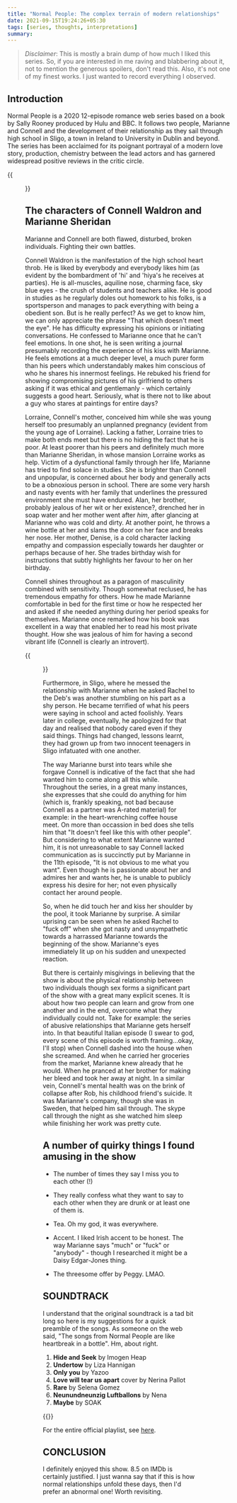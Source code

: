 ```yaml
---
title: "Normal People: The complex terrain of modern relationships"
date: 2021-09-15T19:24:26+05:30
tags: [series, thoughts, interpretations]
summary: 
---
```


> _Disclaimer_: This is mostly a brain dump of how much I liked this series. So, if you are interested in me raving and blabbering about  it, not to mention the generous spoilers, don't read this. Also, it's not one of my finest works. I just wanted to record everything I observed.


## Introduction  

Normal People is a 2020 12-episode romance web series based on a book by Sally Rooney produced by Hulu and BBC. It follows two people, Marianne and Connell and the development of their relationship as they sail through high school in Sligo, a town in Ireland to University in Dublin and beyond. The series has been acclaimed for its poignant portrayal of a modern love story, production, chemistry between the lead actors and has garnered widespread positive reviews in the critic circle.  


{{<figure src="/npeople/0.jpeg" width="350px" caption="Marianne with Connell">}}


## The characters of Connell Waldron and Marianne Sheridan  

Marianne and Connell are both flawed, disturbed, broken individuals. Fighting their own battles.

Connell Waldron is the manifestation of the high school heart throb. He is liked by everybody and everybody likes him (as evident by the bombardment of 'hi' and 'hiya's he receives at parties). He is all-muscles, aquiline nose, charming face, sky blue eyes - the crush of students and teachers alike. He is good in studies as he regularly doles out homework to his folks, is a sportsperson and manages to pack everything with being a obedient son. But is he really perfect? As we get to know him, we can only appreciate the phrase "That which doesn't meet the eye". He has difficulty expressing his opinions or initiating conversations. He confessed to Marianne once that he can't feel emotions. In one shot, he is seen writing a journal presumably recording the experience of his kiss with Marianne. He feels emotions at a much deeper level, a much purer form than his peers which understandably makes him conscious of who he shares his innermost feelings. He rebuked his friend for showing compromising pictures of his girlfriend to others asking if it was ethical and gentlemanly - which certainly suggests a good heart. Seriously, what is there not to like about a guy who stares at paintings for entire days?   

Lorraine, Connell's mother, conceived him while she was young herself too presumably an unplanned pregnancy (evident from the young age of Lorraine). Lacking a father, Lorraine tries to make both ends meet but there is no hiding the fact that he is poor. At least poorer than his peers and definitely much more than Marianne Sheridan, in whose mansion Lorraine works as help. Victim of a dysfunctional family through her life, Marianne has tried to find solace in studies. She is brighter than Connell and unpopular, is concerned about her body and generally acts to be a obnoxious person in school. There are some very harsh and nasty events with her family that underlines the pressured environment she must have endured. Alan, her brother, probably jealous of her wit or her existence?, drenched her in soap water and her mother went after _him_, after glancing at Marianne who was cold and dirty. At another point, he throws a wine bottle at her and slams the door on her face and breaks her nose. Her mother, Denise, is a cold character lacking empathy and compassion especially towards her daughter or perhaps because of her. She trades birthday wish for instructions that subtly highlights her favour to her on her birthday.

Connell shines throughout as a paragon of masculinity combined with sensitivity. Though somewhat reclused, he has tremendous empathy for others. How he made Marianne comfortable in bed for the first time or how he respected her and asked if she needed anything during her period speaks for themselves. Marianne once remarked how his book was excellent in a way that enabled her to read his most private thought. How she was jealous of him for having a second vibrant life (Connell is clearly an introvert). 


{{<figure src="/npeople/1.jpg" caption="The magical Italy episode">}} 

Furthermore, in Sligo, where he messed the relationship with Marianne when he asked Rachel to the Deb's was another stumbling on his part as a shy person. He became terrified of what his peers were saying in school and acted foolishly. Years later in college, eventually, he apologized for that day and realised that nobody cared even if they said things. Things had changed, lessons learnt, they had grown up from two innocent teenagers in Sligo infatuated with one another. 

The way Marianne burst into tears while she forgave Connell is indicative of the fact that she had wanted him to come along all this while. Throughout the series, in a great many instances, she expresses that she could do anything for him (which is, frankly speaking, not bad because Connell as a partner was A-rated material) for example: in the heart-wrenching coffee house meet. On more than occassion in bed does she tells him that "It doesn't feel like this with other people". But considering to what extent Marianne wanted him, it is not unreasonable to say Connell lacked communication as is succinctly put by Marianne in the 11th episode, "It is not obvious to me what you want". Even though he is passionate about her and admires her and wants her, he is unable to publicly express his desire for her; not even physically contact her around people.

So, when he did touch her and kiss her shoulder by the pool, it took Marianne by surprise. A similar uprising can be seen when he asked Rachel to "fuck off" when she got nasty and unsympathetic towards a harrassed Marianne towards the beginning of the show. Marianne's eyes immediately lit up on his sudden and unexpected reaction.

But there is certainly misgivings in believing that the show is about the physical relationship between two individuals though sex forms a significant part of the show with a great many explicit scenes. It is about how two people can learn and grow from one another and in the end, overcome what they individually could not. Take for example: the series of abusive relationships that Marianne gets herself into. In that beautiful Italian episode (I swear to god, every scene of this episode is worth framing...okay, I'll stop) when Connell dashed into the house when she screamed. And when he carried her groceries from the market, Marianne knew already that he would. When he pranced at her brother for making her bleed and took her away at night. In a similar vein, Connell's mental health was on the brink of collapse after Rob, his childhood friend's suicide. It was Marianne's company, though she was in Sweden, that helped him sail through.  The skype call through the night as she watched him sleep while finishing her work was pretty cute.

## A number of quirky things I found amusing in the show

* The number of times they say I miss you to each other (!)

* They really confess what they want to say to each other when they are drunk or at least one of them is.

* Tea. Oh my god, it was everywhere.

* Accent. I liked Irish accent to be honest. The way Marianne says "much" or "fuck" or "anybody" - though I researched it might be a Daisy Edgar-Jones thing. 

* The threesome offer by Peggy. LMAO.

## SOUNDTRACK

I understand that the original soundtrack is a tad bit long so here is my suggestions for a quick preamble of the songs. As someone on the web said, "The songs from Normal People are like heartbreak in a bottle". Hm, about right.

1. **Hide and Seek** by Imogen Heap
2. **Undertow** by Liza Hannigan
3. **Only you** by Yazoo
4. **Love will tear us apart** cover by Nerina Pallot
5. **Rare** by Selena Gomez
6. **Neunundneunzig Luftballons** by Nena
7. **Maybe** by SOAK  

{{<spotify id="1PXaiultnAI9ZyNgvKCWIx" type="playlist">}}

For the entire official playlist, see [here][0].

## CONCLUSION

I definitely enjoyed this show. 8.5 on IMDb is certainly justified. I just wanna say that if this is how normal relationships unfold these days, then I'd prefer an abnormal one! Worth revisiting.

[0]: https://open.spotify.com/playlist/37i9dQZF1DX91332Zfaziz
